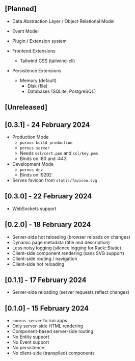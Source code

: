 ## [Planned]

- Data Abstraction Layer / Object Relational Model
- Event Model
- Plugin / Extension system

- Frontend Extensions
  - Tailwind CSS (tailwind-cli)

- Persistence Extensions
  - Memory (default)
	- Disk (file)
	- Databases (SQLite, PostgreSQL)

## [Unreleased]

## [0.3.1] - 24 February 2024

- Production Mode
	- `porous build production`
	- `porous server`
	- Needs `ssl/cert.pem` and `ssl/key.pem`
	- Binds on :80 and :443
- Development Mode
	- `porous dev`
	- Binds on :9292
- Serves favicon from `static/favicon.svg`

## [0.3.0] - 22 February 2024

- WebSockets support

## [0.2.0] - 18 February 2024

- Server-side hot reloading (browser reloads on changes)
- Dynamic page metadata (title and description)
- Less noisy logging (silence logging for Rack::Static)
- Client-side component rendering (sans SVG support)
- Client-side routing / navigation
- Client-side hot reloading

## [0.1.1] - 17 February 2024

- Server-side reloading (server requests reflect changes)

## [0.1.0] - 15 February 2024

- `porous server` to run apps
- Only server-side HTML rendering
- Component-based server-side routing
- No Entity support
- No Event support
- No persistence
- No client-side (transpiled) components
